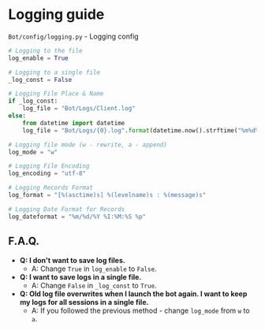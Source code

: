 # Logging guide
`Bot/config/logging.py` - Logging config
```py
# Logging to the file
log_enable = True

# Logging to a single file
_log_const = False

# Logging File Place & Name
if _log_const:
    log_file = "Bot/Logs/Client.log"
else:
    from datetime import datetime
    log_file = "Bot/Logs/{0}.log".format(datetime.now().strftime("%m%d%Y-%H%M%S"))

# Logging file mode (w - rewrite, a - append)
log_mode = "w"

# Logging File Encoding
log_encoding = "utf-8"

# Logging Records Format
log_format = "[%(asctime)s] %(levelname)s : %(message)s"

# Logging Date Format for Records
log_dateformat = "%m/%d/%Y %I:%M:%S %p"
```

## F.A.Q.
- **Q: I don't want to save log files.**
  - A: Change `True` in `log_enable` to `False`.
- **Q: I want to save logs in a single file.**
  - A: Change `False` in `_log_const` to `True`.
- **Q: Old log file overwrites when I launch the bot again. I want to keep my logs for all sessions in a single file.**
  - A: If you followed the previous method - change `log_mode` from `w` to `a`.
